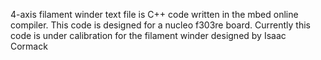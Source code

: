 4-axis filament winder text file is C++ code written in the mbed online compiler.
This code is designed for a nucleo f303re board.
Currently this code is under calibration for the filament winder designed by Isaac Cormack
